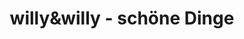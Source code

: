 ---
title: "willy&willy - schöne Dinge"
url: /herxheim/willyundwilly-schoene-dinge/
shop: Raumausstattung
---